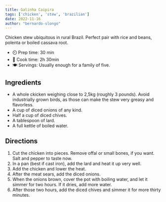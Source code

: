 ```yaml
---
title: Galinha Caipira
tags: ['chicken', 'stew', 'brazilian']
date: 2022-11-16
author: "bernardo-slongo"
---
```


Chicken stew ubiquitous in rural Brazil. Perfect pair with rice and beans, polenta or boiled cassava root.

- ⏲️ Prep time: 30 min
- 🍳 Cook time: 2h 30min
- 🍽️ Servings: Usually enough for a family of five.

## Ingredients

- A whole ckicken weighing close to 2,5kg (roughly 3 pounds). Avoid industrially grown birds, as those can make the stew very greasy and flavorless.
- A cup of diced onions of any kind.
- Half a cup of diced chives.
- A tablespoon of lard.
- A full kettle of boiled water.

## Directions

1. Cut the chicken into pieces. Remove offal or small bones, if you want. Salt and pepper to taste now.
2. In a pan (best if cast iron), add the lard and heat it up very well.
3. Add the chicken and lower the heat.
4. After the meat sears, add the diced onions.
5. When the onions brown, cover the pot with boiling water, and let it simmer for two hours. If it dries, add more water.
6. After those two hours, add the diced chives and simmer it for more thirty minutes.
